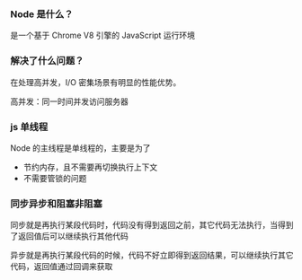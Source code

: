 ### Node 是什么？

是一个基于 Chrome V8 引擎的 JavaScript 运行环境

### 解决了什么问题？

在处理高并发，I/O 密集场景有明显的性能优势。

高并发：同一时间并发访问服务器

### js 单线程

Node 的主线程是单线程的，主要是为了

- 节约内存，且不需要再切换执行上下文
- 不需要管锁的问题

### 同步异步和阻塞非阻塞

同步就是再执行某段代码时，代码没有得到返回之前，其它代码无法执行，当得到了返回值后可以继续执行其他代码

异步就是再执行某段代码的时候，代码不好立即得到返回结果，可以继续执行其它代码，返回值通过回调来获取
